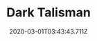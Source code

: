 ---
templateKey: blog-post
featuredpost: false
date: 2020-03-01T03:43:43.711Z
featuredimage: /img/quest_bg4.png
imgBg: quest_bg4
title: Dark Talisman
description: The Wizard asked me to retrieve the magic ink from his ex-wife's house... but to gain access I'll need a dark talisman. Enter the sewer and ask Krobus about the dark talisman.
reward: Access to Witch's Swamp
tags:
  - Event
  - Railroad (after Community Center
  - Joja Warehouse)
  - Krobus
  - Mutant Bug Lair
  - Talisman
  - Witch's Hut
---